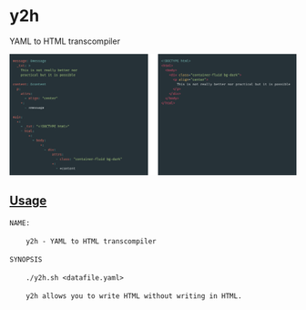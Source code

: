 # y2h

YAML to HTML transcompiler

![sample](./docs/sample.png)

## [Usage](./docs/intro.md)
```
NAME:

	y2h - YAML to HTML transcompiler

SYNOPSIS

	./y2h.sh <datafile.yaml>

	y2h allows you to write HTML without writing in HTML.
```
